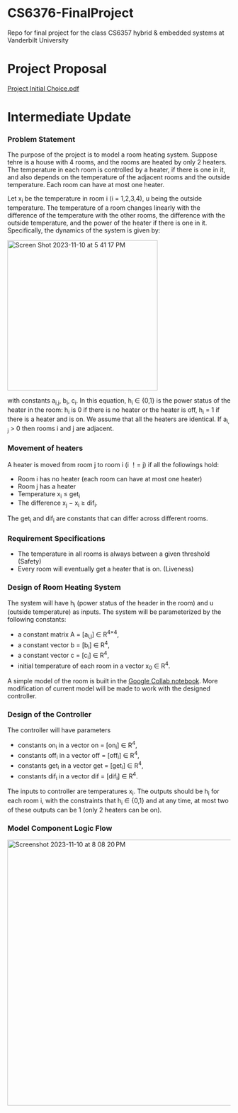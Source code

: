 # CS6376-FinalProject
Repo for final project for the class CS6357 hybrid &amp; embedded systems at Vanderbilt University

# Project Proposal
[Project Initial Choice.pdf](https://github.com/JaneWu423/CS6376-FinalProject/files/13272777/Project.Initial.Choice.pdf)

# Intermediate Update

### Problem Statement

The purpose of the project is to model a room heating system. Suppose tehre is a house with 4 rooms, and the rooms are heated by only 2 heaters. The temperature in each room is controlled by a heater, if there is one in it, and also depends on the temperature of the adjacent rooms and the outside temperature. Each room can have at most one heater.

Let x<sub>i</sub> be the temperature in room i (i = 1,2,3,4), u being the outside temperature. The temperature of a room changes linearly with the difference of the temperature with the other rooms, the difference with the outside temperature, and the power of the heater if there is one in it. Specifically, the dynamics of the system is given by:

<img width="339" alt="Screen Shot 2023-11-10 at 5 41 17 PM" src="https://github.com/JaneWu423/CS6376-FinalProject/assets/73491595/cfbc69f6-8cab-406b-9432-777129710ff1">

with constants a<sub>i,j</sub>, b<sub>i</sub>, c<sub>i</sub>. In this equation, h<sub>i</sub> ∈ {0,1} is the power status of the heater in the room: h<sub>i</sub> is 0 if there is no heater or the heater is off, h<sub>i</sub> = 1 if there is a heater and is on. We assume that all the heaters are identical. If a<sub>i, j</sub> > 0 then rooms i and j are adjacent.

### Movement of heaters

A heater is moved from room j to room i (i ！= j) if all the followings hold:
- Room i has no heater (each room can have at most one heater)
- Room j has a heater
- Temperature x<sub>i</sub> ≤ get<sub>i</sub>
- The difference x<sub>j</sub> − x<sub>i</sub> ≥ dif<sub>i</sub>.

The get<sub>i</sub> and dif<sub>i</sub> are constants that can differ across different rooms.

### Requirement Specifications
- The temperature in all rooms is always between a given threshold (Safety)
- Every room will eventually get a heater that is on. (Liveness)

### Design of Room Heating System
The system will have h<sub>i</sub> (power status of the header in the room) and u (outside temperature) as inputs. The system will be parameterized by the following constants:
- a constant matrix A = [a<sub>i,j</sub>] ∈ R<sup>4×4</sup>,
- a constant vector b = [b<sub>i</sub>] ∈ R<sup>4</sup>,
- a constant vector c = [c<sub>i</sub>] ∈ R<sup>4</sup>, 
- initial temperature of each room in a vector x<sub>0</sub> ∈ R<sup>4</sup>.

A simple model of the room is built in the [Google Collab notebook](https://colab.research.google.com/drive/1gZphM4oSAg27RGblI-a3MU5yguD2y-WQ?usp=sharing). 
More modification of current model will be made to work with the designed controller.

### Design of the Controller
The controller will have parameters
- constants on<sub>i</sub> in a vector on = [on<sub>i</sub>] ∈ R<sup>4</sup>,
- constants off<sub>i</sub> in a vector off = [off<sub>i</sub>] ∈ R<sup>4</sup>,
- constants get<sub>i</sub> in a vector get = [get<sub>i</sub>] ∈ R<sup>4</sup>, 
- constants dif<sub>i</sub> in a vector dif = [dif<sub>i</sub>] ∈ R<sup>4</sup>.

The inputs to controller are temperatures x<sub>i</sub>. The outputs should be h<sub>i</sub> for each room i, with the constraints that h<sub>i</sub> ∈ {0,1} and at any time, at most two of these outputs can be 1 (only 2 heaters can be on).


### Model Component Logic Flow
<img width="600" alt="Screenshot 2023-11-10 at 8 08 20 PM" src="https://github.com/JaneWu423/CS6376-FinalProject/assets/89805831/755ef469-a4cc-4cb5-beb8-72a008ddcdc6">
